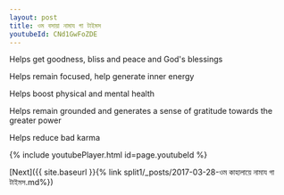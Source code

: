 ```yaml
---
layout: post
title: ওম বসায়া নামায গা টাইমস
youtubeId: CNd1GwFoZDE
---
```

 
 
Helps get goodness, bliss and peace and God's blessings
 
Helps remain focused, help generate inner energy 
 
Helps boost physical and mental health 
 
Helps remain grounded and generates a sense of gratitude towards the greater power 
 
Helps reduce bad karma
 
 
 
 


{% include youtubePlayer.html id=page.youtubeId %}
 
[Next]({{ site.baseurl }}{% link  split1/_posts/2017-03-28-ওম কাহালায়ে নামায গা টাইমস.md%})
 
